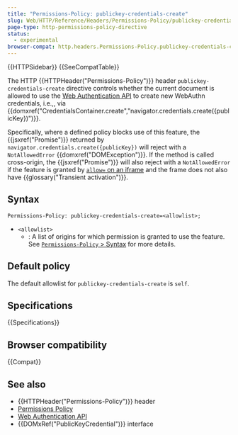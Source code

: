 ```yaml
---
title: "Permissions-Policy: publickey-credentials-create"
slug: Web/HTTP/Reference/Headers/Permissions-Policy/publickey-credentials-create
page-type: http-permissions-policy-directive
status:
  - experimental
browser-compat: http.headers.Permissions-Policy.publickey-credentials-create
---
```


{{HTTPSidebar}} {{SeeCompatTable}}

The HTTP {{HTTPHeader("Permissions-Policy")}} header `publickey-credentials-create` directive controls whether the current document is allowed to use the [Web Authentication API](/en-US/docs/Web/API/Web_Authentication_API) to create new WebAuthn credentials, i.e.,, via {{domxref("CredentialsContainer.create","navigator.credentials.create({publicKey})")}}.

Specifically, where a defined policy blocks use of this feature, the {{jsxref("Promise")}} returned by `navigator.credentials.create({publicKey})` will reject with a `NotAllowedError` {{domxref("DOMException")}}.
If the method is called cross-origin, the {{jsxref("Promise")}} will also reject with a `NotAllowedError` if the feature is granted by [`allow=` on an iframe](/en-US/docs/Web/HTTP/Reference/Headers/Permissions-Policy#iframes) and the frame does not also have {{glossary("Transient activation")}}.

## Syntax

```http
Permissions-Policy: publickey-credentials-create=<allowlist>;
```

- `<allowlist>`
  - : A list of origins for which permission is granted to use the feature. See [`Permissions-Policy` > Syntax](/en-US/docs/Web/HTTP/Reference/Headers/Permissions-Policy#syntax) for more details.

## Default policy

The default allowlist for `publickey-credentials-create` is `self`.

## Specifications

{{Specifications}}

## Browser compatibility

{{Compat}}

## See also

- {{HTTPHeader("Permissions-Policy")}} header
- [Permissions Policy](/en-US/docs/Web/HTTP/Guides/Permissions_Policy)
- [Web Authentication API](/en-US/docs/Web/API/Web_Authentication_API)
- {{DOMxRef("PublicKeyCredential")}} interface
